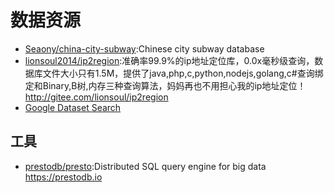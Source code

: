 # 数据资源

* [Seaony/china-city-subway](https://github.com/Seaony/china-city-subway):Chinese city subway database
* [lionsoul2014/ip2region](https://github.com/lionsoul2014/ip2region):准确率99.9%的ip地址定位库，0.0x毫秒级查询，数据库文件大小只有1.5M，提供了java,php,c,python,nodejs,golang,c#查询绑定和Binary,B树,内存三种查询算法，妈妈再也不用担心我的ip地址定位！ http://gitee.com/lionsoul/ip2region
* [Google Dataset Search](https://toolbox.google.com/datasetsearch)

## 工具

* [prestodb/presto](https://github.com/prestodb/presto):Distributed SQL query engine for big data https://prestodb.io

